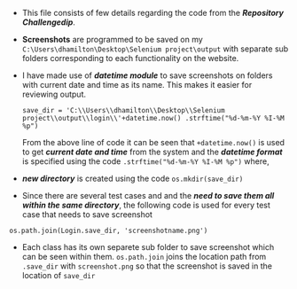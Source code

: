 + This file consists of few details regarding the code from the **_Repository Challengedip_**.

+ **Screenshots** are programmed to be saved on my `C:\Users\dhamilton\Desktop\Selenium project\output` with separate sub folders corresponding to each functionality on the website.

* I have made use of **_datetime module_** to save screenshots on folders with current date and time as its name. This makes it easier for reviewing output.

   `save_dir = 'C:\\Users\\dhamilton\\Desktop\\Selenium project\\output\\login\\'+datetime.now() .strftime("%d-%m-%Y %I-%M %p")`

   From the above line of code it can be seen that `+datetime.now()` is used to get **_current date and time_** from the system and the **_datetime format_** is specified using the code `.strftime("%d-%m-%Y %I-%M %p")` where,

+ **_new directory_** is created using the code `os.mkdir(save_dir)`

* Since there are several test cases and and the **_need to save them all within the same directory_**, the following code is used for every test case that needs to save screenshot

`os.path.join(Login.save_dir, 'screenshotname.png')`

* Each class has its own separete sub folder to save screenshot which can be seen within them. `os.path.join` joins the location path from `.save_dir` with `screenshot.png` so that the screenshot is saved in the location of `save_dir`
